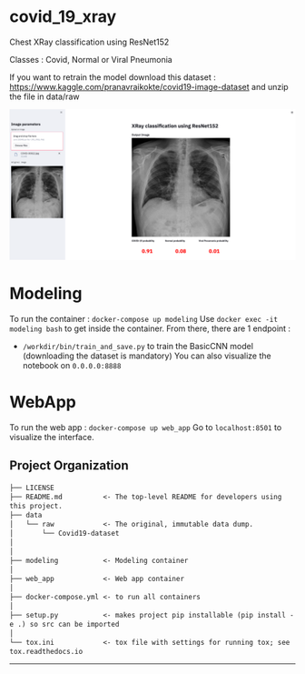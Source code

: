 covid_19_xray
==============================

Chest XRay classification using ResNet152

Classes : Covid, Normal or Viral Pneumonia

If you want to retrain the model download this dataset : https://www.kaggle.com/pranavraikokte/covid19-image-dataset and unzip the file in data/raw

![alt text](https://github.com/alyildiz/covid_19_xray/blob/master/web_app/webapp.png?raw=true)

Modeling
==============================
To run the container : ```docker-compose up modeling```
Use ```docker exec -it modeling bash``` to get inside the container. From there, there are 1 endpoint :
- ```/workdir/bin/train_and_save.py``` to train the BasicCNN model (downloading the dataset is mandatory)
You can also visualize the notebook on ```0.0.0.0:8888```

WebApp
==============================
To run the web app : ```docker-compose up web_app```
Go to ```localhost:8501``` to visualize the interface.
 
Project Organization
------------

    ├── LICENSE
    ├── README.md          <- The top-level README for developers using this project.
    ├── data
    │   └── raw            <- The original, immutable data dump.
    │       └── Covid19-dataset
    │
    │
    ├── modeling           <- Modeling container 
    │
    ├── web_app            <- Web app container
    │
    ├── docker-compose.yml <- to run all containers
    │
    ├── setup.py           <- makes project pip installable (pip install -e .) so src can be imported
    │
    └── tox.ini            <- tox file with settings for running tox; see tox.readthedocs.io


--------
